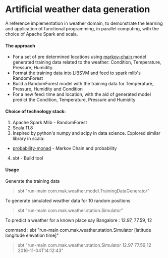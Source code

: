 # Artificial weather data generation

A reference implementation in weather domain, to demonstrate the learning and application of functional programming, in parallel computing, with the choice of Apache Spark and scala.

#### The approach

 * For a set of pre determined locations using [markov-chain ](https://en.wikipedia.org/wiki/Examples_of_Markov_chains#A_simple_weather_model) model generated training data related to the weather: Condition, Temperature, Pressure, Humidity.
 * Format the training data into LIBSVM and feed to spark mlib's RandomForest
 * Build a RandomForest model with the training data for Temperature, Pressure, Humidity and Condition
 * For a new feed: time and location, with the aid of generated model predict the Condition, Temperature, Pressure and Humidity

#### Choice of technology stack:
 1. Apache Spark Mlib - RandomForest
 2. Scala 11.8
 3. Inspired by python's numpy and scipy in data science. Explored similar library in scala:
   * [probability-monad](https://github.com/jliszka/probability-monad) - Markov Chain and probability
 4. sbt - Build tool

#### Usage

Generate the training data

> sbt "run-main com.mak.weather.model.TrainingDataGenerator"

To generate simulated weather data for 10 random positions
> sbt "run-main com.mak.weather.station.Simulator"

To predict a weather for a known place say
Bangalore : 12.97, 77.59, 12

command : sbt "run-main com.mak.weather.station.Simulator [latitude longitude elevation time]"

> sbt "run-main com.mak.weather.station.Simulator 12.97 77.59 12 2016-11-04T14:12:43"
